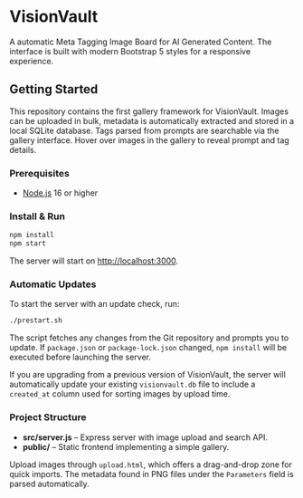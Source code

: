 # VisionVault
A automatic Meta Tagging Image Board for AI Generated Content. The interface is built with modern Bootstrap 5 styles for a responsive experience.

## Getting Started
This repository contains the first gallery framework for VisionVault. Images can be uploaded in bulk, metadata is automatically extracted and stored in a local SQLite database. Tags parsed from prompts are searchable via the gallery interface. Hover over images in the gallery to reveal prompt and tag details.

### Prerequisites
- [Node.js](https://nodejs.org/) 16 or higher

### Install & Run
```bash
npm install
npm start
```
The server will start on [http://localhost:3000](http://localhost:3000).

### Automatic Updates
To start the server with an update check, run:

```bash
./prestart.sh
```
The script fetches any changes from the Git repository and prompts you to update.
If `package.json` or `package-lock.json` changed, `npm install` will be executed
before launching the server.

If you are upgrading from a previous version of VisionVault, the server will
automatically update your existing `visionvault.db` file to include a
`created_at` column used for sorting images by upload time.

### Project Structure
- **src/server.js** – Express server with image upload and search API.
- **public/** – Static frontend implementing a simple gallery.

Upload images through `upload.html`, which offers a drag-and-drop zone for quick imports. The metadata found in PNG files under the `Parameters` field is parsed automatically.
